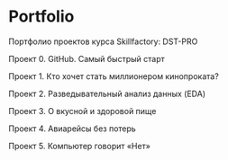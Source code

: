 # Portfolio

Портфолио проектов курса Skillfactory: DST-PRO

Проект 0. GitHub. Самый быстрый старт 

Проект 1. Кто хочет стать миллионером кинопроката? 

Проект 2. Разведывательный анализ данных (EDA)

Проект 3. О вкусной и здоровой пище

Проект 4. Авиарейсы без потерь 

Проект 5. Компьютер говорит «Нет» 